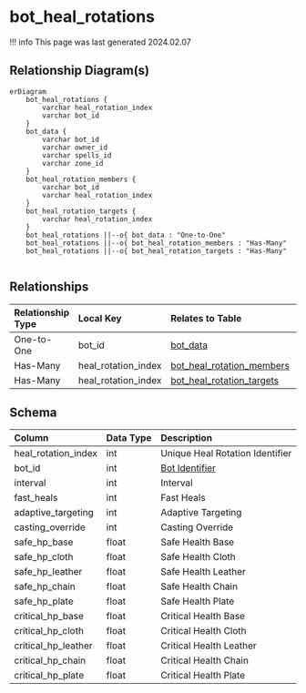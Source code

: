 # bot_heal_rotations

!!! info
	This page was last generated 2024.02.07

## Relationship Diagram(s)

```mermaid
erDiagram
    bot_heal_rotations {
        varchar heal_rotation_index
        varchar bot_id
    }
    bot_data {
        varchar bot_id
        varchar owner_id
        varchar spells_id
        varchar zone_id
    }
    bot_heal_rotation_members {
        varchar bot_id
        varchar heal_rotation_index
    }
    bot_heal_rotation_targets {
        varchar heal_rotation_index
    }
    bot_heal_rotations ||--o{ bot_data : "One-to-One"
    bot_heal_rotations ||--o{ bot_heal_rotation_members : "Has-Many"
    bot_heal_rotations ||--o{ bot_heal_rotation_targets : "Has-Many"


```


## Relationships

| Relationship Type | Local Key | Relates to Table | Foreign Key |
| :--- | :--- | :--- | :--- |
| One-to-One | bot_id | [bot_data](../../schema/bots/bot_data.md) | bot_id |
| Has-Many | heal_rotation_index | [bot_heal_rotation_members](../../schema/bots/bot_heal_rotation_members.md) | heal_rotation_index |
| Has-Many | heal_rotation_index | [bot_heal_rotation_targets](../../schema/bots/bot_heal_rotation_targets.md) | heal_rotation_index |


## Schema

| Column | Data Type | Description |
| :--- | :--- | :--- |
| heal_rotation_index | int | Unique Heal Rotation Identifier |
| bot_id | int | [Bot Identifier](bot_data.md) |
| interval | int | Interval |
| fast_heals | int | Fast Heals |
| adaptive_targeting | int | Adaptive Targeting |
| casting_override | int | Casting Override |
| safe_hp_base | float | Safe Health Base |
| safe_hp_cloth | float | Safe Health Cloth |
| safe_hp_leather | float | Safe Health Leather |
| safe_hp_chain | float | Safe Health Chain |
| safe_hp_plate | float | Safe Health Plate |
| critical_hp_base | float | Critical Health Base |
| critical_hp_cloth | float | Critical Health Cloth |
| critical_hp_leather | float | Critical Health Leather |
| critical_hp_chain | float | Critical Health Chain |
| critical_hp_plate | float | Critical Health Plate |

